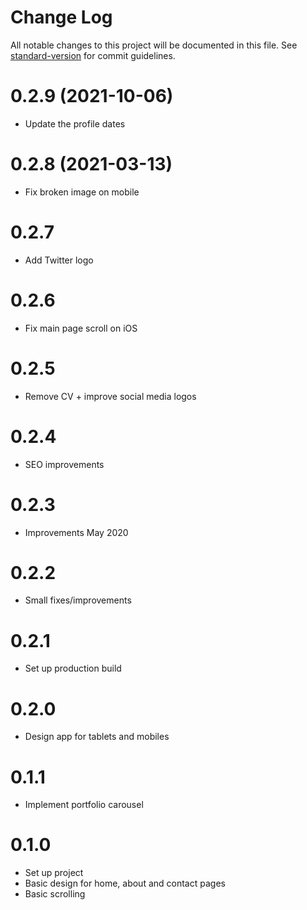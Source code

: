 # Change Log

All notable changes to this project will be documented in this file. See [standard-version](https://github.com/conventional-changelog/standard-version) for commit guidelines.

# 0.2.9 (2021-10-06)
* Update the profile dates

# 0.2.8 (2021-03-13)
* Fix broken image on mobile

# 0.2.7
* Add Twitter logo

# 0.2.6
* Fix main page scroll on iOS

# 0.2.5
* Remove CV + improve social media logos

# 0.2.4
* SEO improvements

# 0.2.3
* Improvements May 2020

# 0.2.2
* Small fixes/improvements

# 0.2.1
* Set up production build

# 0.2.0
* Design app for tablets and mobiles

# 0.1.1
* Implement portfolio carousel

# 0.1.0
* Set up project
* Basic design for home, about and contact pages
* Basic scrolling